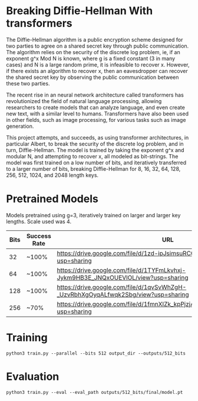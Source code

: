 # Breaking Diffie-Hellman With transformers

The Diffie-Hellman algorithm is a public encryption scheme designed for two parties
to agree on a shared secret key through public communication. The algorithm relies
on the security of the discrete log problem, ie, if an exponent g^x Mod N is known,
where g is a fixed constant (3 in many cases) and N is a large random prime,
it is infeasible to recover x. However, if there exists an algorithm to recover x,
then an eavesdropper can recover the shared secret key by observing the public
communication between these two parties.

The recent rise in an neural network architecture called transformers has revolutionized
the field of natural language processing, allowing researchers to create models that
can analyze language, and even create new text, with a similar level to humans.
Transformers have also been used in other fields, such as image processing, for various
tasks such as image generation.

This project attempts, and succeeds, as using transformer architectures, in particular Albert,
to break the security of the discrete log problem, and in turn, Diffie-Hellman. The model
is trained by taking the exponent g^x and modular N, and attempting to recover x, all
modeled as bit-strings. The model was first trained on a low number of bits, and
iteratively transferred to a larger number of bits, breaking Diffie-Hellman for
8, 16, 32, 64, 128, 256, 512, 1024, and 2048 length keys.

# Pretrained Models
Models pretrained using g=3, iteratively trained on larger and larger key lengths.
Scale used was 4.

Bits | Success Rate | URL
--- | --- | ---
32 | ~100% | https://drive.google.com/file/d/1zd-ipJsimsuRC0aeRUO8f-4sZlJV__43/view?usp=sharing
64 | ~100% | https://drive.google.com/file/d/1TYFmLkvhxj-Jykm9HB3E_JNQxOUEVlOL/view?usp=sharing
128 | ~100% | https://drive.google.com/file/d/1qvSvWhZgH-_UzvRbhXgOyqALfwqk2Sbg/view?usp=sharing
256 | ~70% | https://drive.google.com/file/d/1fmnXIZk_kpPjzjAeAaVNAXp9TNFnNpHH/view?usp=sharing


# Training
`python3 train.py --parallel --bits 512 output_dir --outputs/512_bits`

# Evaluation
`python3 train.py --eval --eval_path outputs/512_bits/final/model.pt`
